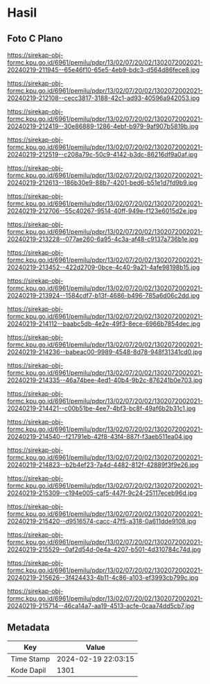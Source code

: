 # Hasil

## Foto C Plano

https://sirekap-obj-formc.kpu.go.id/6961/pemilu/pdpr/13/02/07/20/02/1302072002021-20240219-211945--65e46f10-65e5-4eb9-bdc3-d564d86fece8.jpg

https://sirekap-obj-formc.kpu.go.id/6961/pemilu/pdpr/13/02/07/20/02/1302072002021-20240219-212108--cecc3817-3188-42c1-ad93-40596a942053.jpg

https://sirekap-obj-formc.kpu.go.id/6961/pemilu/pdpr/13/02/07/20/02/1302072002021-20240219-212419--30e86889-1286-4ebf-b979-9af907b5819b.jpg

https://sirekap-obj-formc.kpu.go.id/6961/pemilu/pdpr/13/02/07/20/02/1302072002021-20240219-212519--c208a79c-50c9-4142-b3dc-86216df9a0af.jpg

https://sirekap-obj-formc.kpu.go.id/6961/pemilu/pdpr/13/02/07/20/02/1302072002021-20240219-212613--186b30e9-88b7-4201-bed6-b51e1d7fd9b9.jpg

https://sirekap-obj-formc.kpu.go.id/6961/pemilu/pdpr/13/02/07/20/02/1302072002021-20240219-212706--55c40267-9514-40ff-949e-f123e6015d2e.jpg

https://sirekap-obj-formc.kpu.go.id/6961/pemilu/pdpr/13/02/07/20/02/1302072002021-20240219-213228--077ae260-6a95-4c3a-af48-c9137a736b1e.jpg

https://sirekap-obj-formc.kpu.go.id/6961/pemilu/pdpr/13/02/07/20/02/1302072002021-20240219-213452--422d2709-0bce-4c40-9a21-4afe98198b15.jpg

https://sirekap-obj-formc.kpu.go.id/6961/pemilu/pdpr/13/02/07/20/02/1302072002021-20240219-213924--1584cdf7-b13f-4686-b496-785a6d06c2dd.jpg

https://sirekap-obj-formc.kpu.go.id/6961/pemilu/pdpr/13/02/07/20/02/1302072002021-20240219-214112--baabc5db-4e2e-49f3-8ece-6966b7854dec.jpg

https://sirekap-obj-formc.kpu.go.id/6961/pemilu/pdpr/13/02/07/20/02/1302072002021-20240219-214236--babeac00-9989-4548-8d78-948f31341cd0.jpg

https://sirekap-obj-formc.kpu.go.id/6961/pemilu/pdpr/13/02/07/20/02/1302072002021-20240219-214335--46a74bee-4ed1-40b4-9b2c-876241b0e703.jpg

https://sirekap-obj-formc.kpu.go.id/6961/pemilu/pdpr/13/02/07/20/02/1302072002021-20240219-214421--c00b51be-4ee7-4bf3-bc8f-49af6b2b31c1.jpg

https://sirekap-obj-formc.kpu.go.id/6961/pemilu/pdpr/13/02/07/20/02/1302072002021-20240219-214540--f21791eb-42f8-43f4-887f-f3aeb511ea04.jpg

https://sirekap-obj-formc.kpu.go.id/6961/pemilu/pdpr/13/02/07/20/02/1302072002021-20240219-214823--b2b4ef23-7a4d-4482-812f-42889f3f9e26.jpg

https://sirekap-obj-formc.kpu.go.id/6961/pemilu/pdpr/13/02/07/20/02/1302072002021-20240219-215309--c194e005-caf5-447f-9c24-25117eceb96d.jpg

https://sirekap-obj-formc.kpu.go.id/6961/pemilu/pdpr/13/02/07/20/02/1302072002021-20240219-215420--d9516574-cacc-47f5-a318-0a611dde9108.jpg

https://sirekap-obj-formc.kpu.go.id/6961/pemilu/pdpr/13/02/07/20/02/1302072002021-20240219-215529--0af2d54d-0e4a-4207-b501-4d310784c74d.jpg

https://sirekap-obj-formc.kpu.go.id/6961/pemilu/pdpr/13/02/07/20/02/1302072002021-20240219-215626--3f424433-4b11-4c86-a103-ef3993cb799c.jpg

https://sirekap-obj-formc.kpu.go.id/6961/pemilu/pdpr/13/02/07/20/02/1302072002021-20240219-215714--46ca14a7-aa19-4513-acfe-0caa74dd5cb7.jpg


## Metadata

| Key        | Value               |
| ---------- | ------------------- |
| Time Stamp | 2024-02-19 22:03:15 |
| Kode Dapil | 1301                |



